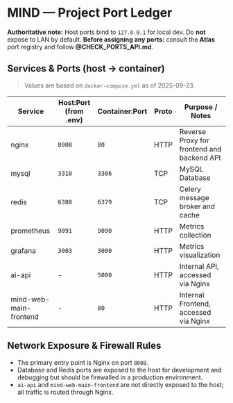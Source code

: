 # MIND — Project Port Ledger

**Authoritative note:** Host ports bind to `127.0.0.1` for local dev. Do **not** expose to LAN by default.
**Before assigning any ports:** consult the **Atlas** port registry and follow **@CHECK_PORTS_API.md**.

## Services & Ports (host → container)
> Values are based on `docker-compose.yml` as of 2025-09-23.

| Service                  | Host:Port (from .env) | Container:Port | Proto | Purpose / Notes                                  |
| ------------------------ | --------------------- | -------------- | ----- | ------------------------------------------------ |
| nginx                    | `8008`                | `80`           | HTTP  | Reverse Proxy for frontend and backend API       |
| mysql                    | `3310`                | `3306`         | TCP   | MySQL Database                                   |
| redis                    | `6380`                | `6379`         | TCP   | Celery message broker and cache                  |
| prometheus               | `9091`                | `9090`         | HTTP  | Metrics collection                               |
| grafana                  | `3003`                | `3000`         | HTTP  | Metrics visualization                            |
| ai-api                   | -                     | `5000`         | HTTP  | Internal API, accessed via Nginx                 |
| mind-web-main-frontend   | -                     | `80`           | HTTP  | Internal Frontend, accessed via Nginx            |

## Network Exposure & Firewall Rules
- The primary entry point is Nginx on port `8008`.
- Database and Redis ports are exposed to the host for development and debugging but should be firewalled in a production environment.
- `ai-api` and `mind-web-main-frontend` are not directly exposed to the host; all traffic is routed through Nginx.